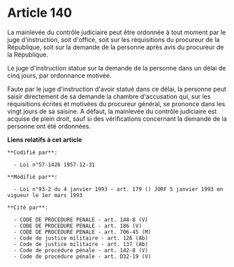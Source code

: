 # Article 140

La mainlevée du contrôle judiciaire peut être ordonnée à tout moment par le juge d'instruction, soit d'office, soit sur les
réquisitions du procureur de la République, soit sur la demande de la personne après avis du procureur de la République.

Le juge d'instruction statue sur la demande de la personne dans un délai de cinq jours, par ordonnance motivée.

Faute par le juge d'instruction d'avoir statué dans ce délai, la personne peut saisir directement de sa demande la chambre
d'accusation qui, sur les réquisitions écrites et motivées du procureur général, se prononce dans les vingt jours de sa
saisine. A défaut, la mainlevée du contrôle judiciaire est acquise de plein droit, sauf si des vérifications concernant la
demande de la personne ont été ordonnées.

**Liens relatifs à cet article**

	**Codifié par**:

	  - Loi n°57-1426 1957-12-31

	**Modifié par**:

	  - Loi n°93-2 du 4 janvier 1993 - art. 179 () JORF 5 janvier 1993 en vigueur le 1er mars 1993

	**Cité par**:

	  - CODE DE PROCEDURE PENALE - art. 148-8 (V)
	  - CODE DE PROCEDURE PENALE - art. 186 (V)
	  - CODE DE PROCEDURE PENALE - art. 706-45 (M)
	  - Code de justice militaire - art. 126 (Ab)
	  - Code de justice militaire - art. 137 (Ab)
	  - Code de procédure pénale - art. 142-8 (V)
	  - Code de procédure pénale - art. D32-19 (V)
